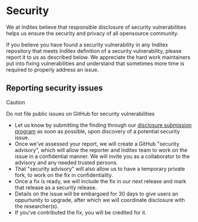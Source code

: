 <!--
SPDX-FileCopyrightText: 2025 Industria de Diseño Textil S.A. INDITEX

SPDX-License-Identifier: CC-BY-SA-4.0
-->

# Security

We at Inditex believe that responsible disclosure of security vulnerabilities helps us ensure the security and privacy of all opensource community.

If you believe you have found a security vulnerability in any Inditex repository that meets Inditex definition of a security vulnerability, please report it to us as described below. We appreciate the hard work maintainers put into fixing vulnerabilities and understand that sometimes more time is required to properly address an issue.

## Reporting security issues

> [!CAUTION]
> Do not file public issues on GitHub for security vulnerabilities

* Let us know by submitting the finding through our [disclosure submission program](https://vdp.inditex.com) as soon as possible, upon discovery of a potential security issue.
* Once we've assessed your report, we will create a GitHub "security advisory", which will allow the reporter and Inditex team to work on the issue in a confidential manner. We will invite you as a collaborator to the advisory and any needed trusted persons.
* That "security advisory" will also allow us to have a temporary private fork, to work on the fix in confidentiality.
* Once a fix is ready, we will include the fix in our next release and mark that release as a security release.
* Details on the issue will be embargoed for 30 days to give users an oppurtunity to upgrade, after which we will coordinate disclosure with the researcher(s).
* If you've contributed the fix, you will be credited for it.
